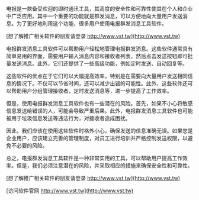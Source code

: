 电报是一款备受欢迎的即时通讯工具，其高度的安全性和可靠性使其在个人和企业中广泛应用。其中一个重要的功能就是群发消息，可以方便地向大量用户发送消息。为了更好地利用这个功能，很多用户使用电报群发消息工具软件。

[想了解推广相关软件的朋友请登录 http://www.vst.tw](http://www.vst.tw)

电报群发消息工具软件可以帮助用户轻松地管理电报群发消息。这些软件通常具有简单易用的界面，需要用户输入消息内容和接收者列表，然后点击发送按钮即可批量发送消息。此外，它们还提供了一些高级功能，例如定时发送、自动回复等。

这些软件的优点在于它们可以大幅提高效率，特别是在需要向大量用户发送相同信息的情况下。不仅可以节省时间，还可以减少出错的可能性。此外，这些软件还可以帮助用户分组管理接收者，定时发送消息等，进一步提高了工作效率。

但是，使用电报群发消息工具软件也有一些潜在的风险。首先，如果不小心将敏感信息发送给错误的人，可能会导致严重后果。此外，电报群发消息工具软件也可能被用于垃圾信息发送等违法行为，对接收者造成困扰。

因此，我们应该在使用这些软件时格外小心，确保发送的信息准确无误。如果您是企业用户，应该建立完善的管理制度，对员工进行培训并严格控制发送权限，以避免不必要的风险。

总之，电报群发消息工具软件是一种非常实用的工具，可以帮助用户提高工作效率。但是，我们必须注意潜在的风险，并采取相应的措施来确保安全性和可靠性。

[想了解推广相关软件的朋友请登录 http://www.vst.tw](http://www.vst.tw)


[访问软件官网 http://www.vst.tw](http://www.vst.tw)
